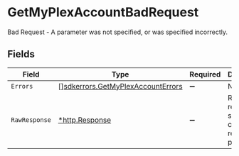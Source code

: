 # GetMyPlexAccountBadRequest

Bad Request - A parameter was not specified, or was specified incorrectly.


## Fields

| Field                                                                                  | Type                                                                                   | Required                                                                               | Description                                                                            |
| -------------------------------------------------------------------------------------- | -------------------------------------------------------------------------------------- | -------------------------------------------------------------------------------------- | -------------------------------------------------------------------------------------- |
| `Errors`                                                                               | [][sdkerrors.GetMyPlexAccountErrors](../../models/sdkerrors/getmyplexaccounterrors.md) | :heavy_minus_sign:                                                                     | N/A                                                                                    |
| `RawResponse`                                                                          | [*http.Response](https://pkg.go.dev/net/http#Response)                                 | :heavy_minus_sign:                                                                     | Raw HTTP response; suitable for custom response parsing                                |